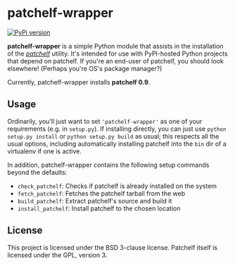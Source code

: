 # patchelf-wrapper

[![PyPi version][pypi-image]][pypi-link]

**patchelf-wrapper** is a simple Python module that assists in the installation
of the [*patchelf*](https://nixos.org/patchelf.html) utility. It's intended for
use with PyPI-hosted Python projects that depend on patchelf. If you're an
end-user of patchelf, you should look elsewhere! (Perhaps you're OS's package
manager?)

Currently, patchelf-wrapper installs **patchelf 0.9**.

## Usage

Ordinarily, you'll just want to set `'patchelf-wrapper'` as one of your
requirements (e.g. in `setup.py`). If installing directly, you can just use
`python setup.py install` or `python setup.py build` as usual; this respects all
the usual options, including automatically installing patchelf into the `bin`
dir of a virtualenv if one is active.

In addition, patchelf-wrapper contains the following setup commands beyond the
defaults:

* `check_patchelf`: Checks if patchelf is already installed on the system
* `fetch_patchelf`: Fetches the patchelf tarball from the web
* `build_patchelf`: Extract patchelf's source and build it
* `install_patchelf`: Install patchelf to the chosen location

## License

This project is licensed under the BSD 3-clause license. Patchelf itself is
licensed under the GPL, version 3.

[pypi-image]: https://img.shields.io/pypi/v/patchelf-wrapper.svg
[pypi-link]: https://pypi.python.org/pypi/patchelf-wrapper
